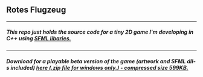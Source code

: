 ## Rotes Flugzeug
------------------------------------------------------------------------------------------------------------------------
##### This repo just holds the source code for a tiny 2D game I'm developing in C++ using [SFML libaries.](http://www.sfml-dev.org/)
------------------------------------------------------------------------------------------------------------------------
##### Download for a playable beta version of the game (*artwork and SFML dll-s included*) [here (*.zip file for windows only.*) - compressed size 599KB.](https://github.com/github/gitignore)
